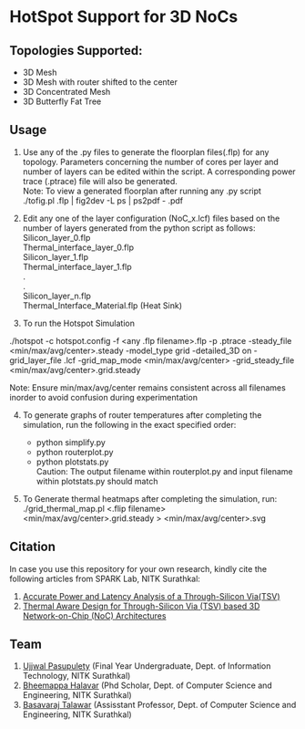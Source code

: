 # HotSpot Support for 3D NoCs
## Topologies Supported:
- 3D Mesh
- 3D Mesh with router shifted to the center 
- 3D Concentrated Mesh
- 3D Butterfly Fat Tree

## Usage

1. Use any of the .py files to generate the floorplan files(.flp) for any topology. Parameters concerning the number of cores per layer and number of layers can be edited within the script. A corresponding power trace (.ptrace) file will also be generated. \
Note: To view a generated floorplan after running any .py script \
./tofig.pl <floorplan filename>.flp  | fig2dev -L ps | ps2pdf - <output filename>.pdf

2. Edit any one of the layer configuration (NoC_x.lcf) files based on the number of layers generated from the python script as follows:\
Silicon_layer_0.flp \
Thermal_interface_layer_0.flp \
Silicon_layer_1.flp \
Thermal_interface_layer_1.flp \
. \
. \
Silicon_layer_n.flp \
Thermal_Interface_Material.flp (Heat Sink)

3. To run the Hotspot Simulation  


./hotspot -c hotspot.config -f <any .flp filename>.flp -p <generated ptrace filename>.ptrace -steady_file <min/max/avg/center>.steady -model_type grid -detailed_3D on -grid_layer_file <NoC layer configuration filename>.lcf -grid_map_mode <min/max/avg/center> -grid_steady_file <min/max/avg/center>.grid.steady

 
Note: Ensure min/max/avg/center remains consistent across all filenames inorder to avoid confusion during experimentation

4. To generate graphs of router temperatures after completing the simulation, run the following in the exact specified order: 
    - python simplify.py
    - python routerplot.py
    - python plotstats.py \
Caution: The output filename within routerplot.py and input filename within plotstats.py should match

5. To Generate thermal heatmaps after completing the simulation, run: \
    ./grid_thermal_map.pl <.flip filename> <min/max/avg/center>.grid.steady > <min/max/avg/center>.svg

## Citation
In case you use this repository for your own research, kindly cite the following articles from SPARK Lab, NITK Surathkal:
1. [Accurate Power and Latency Analysis of a Through-Silicon Via(TSV)](https://ieeexplore.ieee.org/document/8554639)
2. [Thermal Aware Design for Through-Silicon Via (TSV) based 3D Network-on-Chip (NoC) Architectures](https://drive.google.com/file/d/1tZgL_-6pjEv_qYeS4k2Wiie2KGYZFd81/view)

## Team
1. [Ujjwal Pasupulety](https://www.linkedin.com/in/ujjwalpasupulety/) (Final Year Undergraduate, Dept. of Information Technology, NITK Surathkal)
2. [Bheemappa Halavar](http://cse.nitk.ac.in/researchscholars/bheemappa-h-halavar) (Phd Scholar, Dept. of Computer Science and Engineering, NITK Surathkal)
3. [Basavaraj Talawar](http://bt.nitk.ac.in/index.html) (Assisstant Professor, Dept. of Computer Science and Engineering, NITK Surathkal)
